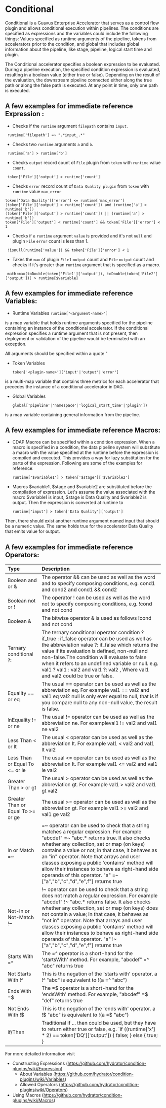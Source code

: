 # Conditional

Conditional is a Guavus Enterprise Accelerator that serves as a control flow plugin and allows conditional execution within
pipelines. The conditions are specified as expressions and the 
variables could include the following things: Values specified as runtime arguments of
the pipeline, tokens from accelerators prior to the condition, and global
that includes global information about the pipeline, like stage, pipeline,
logical start time and plugin.

The Conditional accelerator specifies a boolean expression to be evaluated.
During a pipeline execution, the specified condition expression is
evaluated, resulting in a boolean value (either true or false).
Depending on the result of the evaluation, the downstream pipeline
connected either along the true path or along the false path is
executed. At any point in time, only one path is executed.


## A few examples for immediate reference Expression :

* Checks if the `runtime` argument `filepath` contains `input`.
```
 runtime['filepath'] =~ ".*input_.*"
```

* Checks two `runtime` arguments `a` and `b`.
```
 runtime['a'] > runtime['b']
```

* Checks `output` record count of `File` plugin from `token` with `runtime` value `count`.
```
 token['File']['output'] > runtime['count']
```

* Checks `error` record count of `Data Quality plugin` from `token` with `runtime` value `max_error`
```
token['Data Quality']['error'] <= runtime['max_error']
(token['File']['output'] > runtime['count']) and (runtime['a'] > runtime['b'])
(token['File']['output'] > runtime['count']) || (runtime['a'] > runtime['b'])
token['File']['output'] < runtime['count'] && token['File']['error'] < 1
```

* Checks if a `runtime` argument `value` is provided and it's not `null` and plugin `File` `error` count is less than 1.
```
 !isnull(runtime['value']) && token['File']['error'] < 1
```

* Takes the `max` of plugin `File1` `output` count and `File` `output` count and checks if it's greater than `runtime` argument that is specified as a macro.
```
 math:max(toDouble(token['File1']['output']), toDouble(token['File2']['output'])) > runtime[$variable]
```

## A few examples for immediate reference Variables:

* Runtime Variables
```runtime['<argument-name>']```

is a map variable that holds runtime arguments specified for the pipeline containing an instance of the conditional accelerator. If the conditional expression specifies a runtime argument that is not present, then deployment or validation of the pipeline would be terminated with an exception.

All arguments should be specified within a quote '

* Token Variables

   ```token['<plugin-name>']['input'|'output'|'error']```

is a multi-map variable that contains three metrics for each accelerator that precedes the instance of a conditional accelerator in DAG.

* Global Variables

    ```global['pipeline'|'namespace'|'logical_start_time'|'plugin'])```

is a map variable containing general information from the pipeline.

## A few examples for immediate reference Macros:

* CDAP Macros can be specified within a condition expression. When a macro is specified in a condition, the data pipeline system will substitute a macro with the value specified at the runtime before the expression is compiled and executed. This provides a way for lazy substitution for the parts of the expression. Following are some of the examples for reference:

  ```runtime['$variable1'] > token['$stage']['$variable2']```

* Macros $variable1, $stage and $variable2 are substituted before the compilation of expression. Let's assume the value associated with the macro $variable1 is input, $stage is Data Quality and $variable2 is output. Then the expression is converted at runtime to

  ```runtime['input'] > token['Data Quality']['output']```

Then, there should exist another runtime argument named input that should be a numeric value. The same holds true for the accelerator Data Quality that emits value for output.

## A few examples for immediate reference Operators:

| Type | Description |
| :------------ | :-------- |
| Boolean and or & | The operator && can be used as well as the word and to specify composing conditions, e.g. cond1 and cond2 and cond1 && cond2 |
| Boolean not or ! | The operator ! can be used as well as the word not to specify composing conditions, e.g. !cond and not cond |
| Boolean & | The bitwise operator & is used as follows !cond and not cond |
| Ternary conditional ?: | The ternary conditional operator condition ? if_true : if_false operator can be used as well as the abbreviation value ?: if_false which returns the value if its evaluation is defined, non-null and non-false.The condition will evaluate to false when it refers to an undefined variable or null. e.g. val1 ? val1 : val2 and val1 ?: val2 , Where val1 and val2 could be true or false. |
| Equality == or eq | The usual == operator can be used as well as the abbreviation eq. For example val1 == val2 and val1 eq val2 null is only ever equal to null, that is if you compare null to any non-null value, the result is false. |
| InEquality != or ne | The usual != operator can be used as well as the abbreviation ne. For exampleval1 != val2 and val1 ne val2 |
| Less Than < or lt | The usual < operator can be used as well as the abbreviation lt. For example val1 < val2 and val1 lt val2 |
| Less Than or Equal To <= or le | The usual <= operator can be used as well as the abbreviation lt. For example val1 <= val2 and val1 le val2 |
| Greater Than > or gt | The usual > operator can be used as well as the abbreviation gt. For example val1 > val2 and val1 gt val2 |
| Greater Than or Equal To >= or ge | The usual >= operator can be used as well as the abbreviation gt. For example val1 >= val2 and val1 ge val2 |
| In or Match =~ | =~ operator can be used to check that a string matches a regular expression. For example "abcdef" =~ "abc.* returns true. It also checks whether any collection, set or map (on keys) contains a value or not; in that case, it behaves as an "in" operator. Note that arrays and user classes exposing a public 'contains' method will allow their instances to behave as right-hand side operands of this operator. "a" =~ ["a","b","c","d","e",f"] returns true |
| Not-In or Not-Match !~ | !~ operator can be used to check that a string does not match a regular expression. For example "abcdef" !~ "abc.* returns false. It also checks whether any collection, set or map (on keys) does not contain a value; in that case, it behaves as "not in" operator. Note that arrays and user classes exposing a public 'contains' method will allow their instances to behave as right-hand side operands of this operator. "a" !~ ["a","b","c","d","e",f"] returns true |
| Starts With =^ | The =^ operator is a short-hand for the 'startsWith' method. For example, "abcdef" =^ "abc" returns true |
| Not Starts With !^ | This is the negation of the 'starts with' operator. a !^ "abc" is equivalent to !(a =^ "abc") |
| Ends With =$ | The =$ operator is a short-hand for the 'endsWith' method. For example, "abcdef" =$ "def" returns true |
| Not Ends With !$ | This is the negation of the 'ends with' operator. a !$ "abc" is equivalent to !(a =$ "abc") |
| If/Then | Traditional if ... then could be used, but they have to return either true or false, e.g. `if ((runtime['x'] * 2) == token['DQ']['output']) { false; } else { true; } |



For more detailed information visit

* Constructing Expressions (https://github.com/hydrator/condition-plugins/wiki/Expression)
  * About Variables (https://github.com/hydrator/condition-plugins/wiki/Variables)
  * Allowed Operators (https://github.com/hydrator/condition-plugins/wiki/Operators)
* Using Macros (https://github.com/hydrator/condition-plugins/wiki/Macros)
